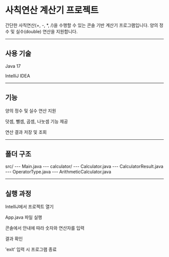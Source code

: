 # 사칙연산 계산기 프로젝트

간단한 사칙연산(+, -, *, /)을 수행할 수 있는 콘솔 기반 계산기 프로그램입니다.
양의 정수 및 실수(double) 연산을 지원합니다.

---

## 사용 기술

Java 17

IntelliJ IDEA

---

## 기능

양의 정수 및 실수 연산 지원

덧셈, 뺄셈, 곱셈, 나눗셈 기능 제공

연산 결과 저장 및 조회

---

## 폴더 구조
src/
--- Main.java
--- calculator/
    --- Calculator.java
    --- CalculatorResult.java
    --- OperatorType.java
    --- ArithmeticCalculator.java

---

## 실행 과정

IntelliJ에서 프로젝트 열기

App.java 파일 실행

콘솔에서 안내에 따라 숫자와 연산자를 입력

결과 확인

'exit' 입력 시 프로그램 종료

